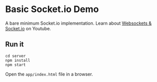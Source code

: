 # Basic Socket.io Demo

A bare minimum Socket.io implementation. Learn about [Websockets & Socket.io](https://youtu.be/1BfCnjr_Vjg) on Youtube.

## Run it

```
cd server
npm install
npm start
```

Open the `app/index.html` file in a browser.
